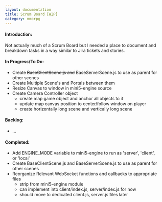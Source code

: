```yaml
---
layout: documentation
title: Scrum Board [WIP]
category: mmorpg
---
```


#### Introduction:
Not actually much of a Scrum Board but I needed a place to document and breakdown tasks in a way similar to Jira tickets and stories.

#### In Progress/To Do:
* Create <s>BaseClientScene.js and</s> BaseServerScene.js to use as parent for other scenes
* Create Multiple Scene's and Portals between them
* Resize Canvas to window in mini5-engine source
* Create Camera Controller object
	* create map game object and anchor all objects to it
	* update map canvas position to center/follow window on player
	* create horizontally long scene and vertically long scene

#### Backlog:
* ...

#### Completed:
* Add ENGINE_MODE variable to mini5-engine to run as 'server', 'client', or 'local'
* Create BaseClientScene.js and BaseServerScene.js to use as parent for other scenes
* Reorganize Relevant WebSocket functions and callbacks to appropriate files
	* strip from mini5-engine module
	* can implement into client/index.js, server/index.js for now
	* should move to dedicated client.js, server.js files later

<br/><br/><br/><br/>